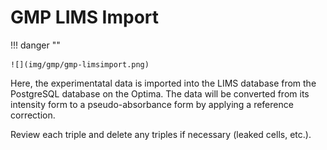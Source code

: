 # GMP LIMS Import

!!! danger ""

    ![](img/gmp/gmp-limsimport.png)

Here, the experimentatal data is imported into the LIMS database from the PostgreSQL database on the Optima. The data will be converted from its intensity form to a pseudo-absorbance form by applying a reference correction.

Review each triple and delete any triples if necessary (leaked cells, etc.).